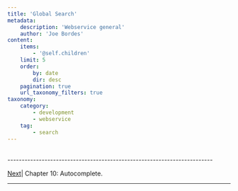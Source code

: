 ```yaml
---
title: 'Global Search'
metadata:
    description: 'Webservice general'
    author: 'Joe Bordes'
content:
    items:
        - '@self.children'
    limit: 5
    order:
        by: date
        dir: desc
    pagination: true
    url_taxonomy_filters: true
taxonomy:
    category:
        - development
        - webservice
    tag:
        - search
---
```


<br>
------------------------------------------------------------------------

[Next](http://localhost/coreBOSDocumentation/configuration-tools/webservice-development/manual/autocomplete)| Chapter 10: Autocomplete.

------------------------------------------------------------------------